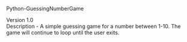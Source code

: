 Python-GuessingNumberGame

Version 1.0
<br>
Description - A simple guessing game for a number between 1-10. The game will continue to loop until the user exits.

